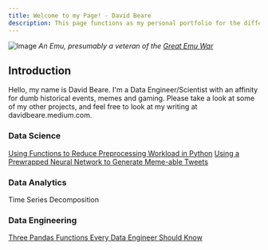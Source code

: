 ```yaml
---
title: Welcome to my Page! - David Beare
description: This page functions as my personal portfolio for the different projects I have worked on.
---
```


![Image](https://www.smithjournal.com.au/media/k2/items/cache/31ac3fe1cc8671a9a810b85b2c490335_XL.jpg)
_An Emu, presumably a veteran of the [Great Emu War](https://www.google.com/search?q=great+emu+war&sxsrf=ALeKk01RPc-hsYuL5sIxC9dqIpHSVO-EEw:1612033153834&tbm=isch&source=iu&ictx=1&fir=5eUxSXXyy45r0M%252CQ30RNFlq8Zz7vM%252C%252Fm%252F04p8__&vet=1&usg=AI4_-kS1nHz2Vc5pA46wdG0h-T28hOwXyA&sa=X&ved=2ahUKEwiE0f-7q8TuAhVWr4sKHbJ1C8MQ_B16BAgwEAE#imgrc=X6vX3MINEPJbiM)_


## Introduction ##
Hello, my name is David Beare. I'm a Data Engineer/Scientist with an affinity for dumb historical events, memes and gaming. Please take a look at some of my other projects, and feel free to look at my writing at davidbeare.medium.com.



### Data Science ###
[Using Functions to Reduce Preprocessing Workload in Python](https://medium.com/swlh/using-functions-to-reduce-pre-processing-workload-in-python-f08077927c1f)
[Using a Prewrapped Neural Network to Generate Meme-able Tweets](https://github.com/GreatEmuWar/tweet-generator)

### Data Analytics ###
Time Series Decomposition


### Data Engineering ###
[Three Pandas Functions Every Data Engineer Should Know](https://medium.com/swlh/five-pandas-functions-every-data-engineer-who-uses-python-should-know-c27cbbda927b)